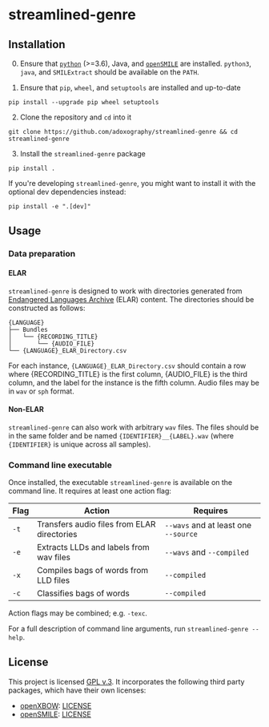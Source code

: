 # streamlined-genre

## Installation

0. Ensure that [`python`](https://python.org) (>=3.6), Java, and [`openSMILE`](https://www.audeering.com/opensmile/) are installed. `python3`, `java`, and `SMILExtract` should be available on the `PATH`.

1. Ensure that `pip`, `wheel`, and `setuptools` are installed and up-to-date

```pip install --upgrade pip wheel setuptools```

2. Clone the repository and `cd` into it

```git clone https://github.com/adoxography/streamlined-genre && cd streamlined-genre```

3. Install the `streamlined-genre` package

```pip install .```

If you're developing `streamlined-genre`, you might want to install it with the optional dev dependencies instead:

```pip install -e ".[dev]"```


## Usage

### Data preparation

#### ELAR
`streamlined-genre` is designed to work with directories generated from [Endangered Languages Archive](https://www.soas.ac.uk/elar/) (ELAR) content. The directories should be constructed as follows:

```
{LANGUAGE}
├── Bundles
│   └── {RECORDING_TITLE}
│       └── {AUDIO_FILE}
└── {LANGUAGE}_ELAR_Directory.csv
```

For each instance, `{LANGUAGE}_ELAR_Directory.csv` should contain a row where {RECORDING_TITLE} is the first column, {AUDIO_FILE} is the third column, and the label for the instance is the fifth column. Audio files may be in `wav` or `sph` format.

#### Non-ELAR
`streamlined-genre` can also work with arbitrary `wav` files. The files should be in the same folder and be named `{IDENTIFIER}__{LABEL}.wav` (where `{IDENTIFIER}` is unique across all samples).

### Command line executable

Once installed, the executable `streamlined-genre` is available on the command line. It requires at least one action flag:

Flag | Action                                      | Requires
---- | ------------------------------------------- | ------------------------------------
`-t` | Transfers audio files from ELAR directories | `--wavs` and at least one `--source`
`-e` | Extracts LLDs and labels from wav files     | `--wavs` and `--compiled`
`-x` | Compiles bags of words from LLD files       | `--compiled`
`-c` | Classifies bags of words                    | `--compiled`

Action flags may be combined; e.g. `-texc`.

For a full description of command line arguments, run `streamlined-genre --help`.


## License

This project is licensed [GPL v.3](/LICENSE). It incorporates the following third party packages, which have their own licenses:

- [openXBOW](https://github.com/openXBOW/openXBOW): [LICENSE](https://github.com/openXBOW/openXBOW/blob/master/LICENSE.txt)
- [openSMILE](https://github.com/naxingyu/opensmile): [LICENSE](/config/openSMILE/LICENSE)
